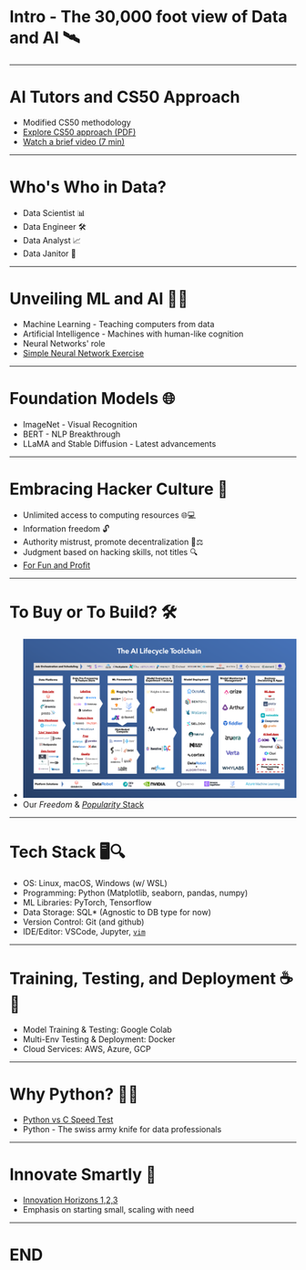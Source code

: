 # Intro - The 30,000 foot view of Data and AI 🛰️

---

# AI Tutors and CS50 Approach
* Modified CS50 methodology
* [Explore CS50 approach (PDF)](./cs50.pdf)
* [Watch a brief video (7 min)](https://youtu.be/MYnoZP9ZggI?si=bBZUEKZ7bRNzg7jJ)

---

# Who's Who in Data?
* Data Scientist 📊
* Data Engineer 🛠️
* Data Analyst 📈
* Data Janitor 🧹

---

# Unveiling ML and AI 🧠💡
* Machine Learning - Teaching computers from data
* Artificial Intelligence - Machines with human-like cognition
* Neural Networks' role
* [Simple Neural Network Exercise](./simple_nn.xlsx)

---

# Foundation Models 🌐
* ImageNet - Visual Recognition
* BERT - NLP Breakthrough
* LLaMA and Stable Diffusion - Latest advancements

---

# Embracing Hacker Culture 🎨
* Unlimited access to computing resources 🌐💻
* Information freedom 🔓
* Authority mistrust, promote decentralization 🚫⚖️
* Judgment based on hacking skills, not titles 🔍
* [For Fun and Profit](https://www.penguinrandomhouse.com/books/657764/for-fun-and-profit-by-christopher-tozzi-foreword-by-jonathan-zittrain/)

---

# To Buy or To Build? 🛠️
* ![Deciding on tools](./buy_vs_build.png)
* Our *Freedom* & [*Popularity* Stack](https://survey.stackoverflow.co/2023/#technology-admired-and-desired)

---

# Tech Stack 🖥️🔍
* OS: Linux, macOS, Windows (w/ WSL)
* Programming: Python (Matplotlib, seaborn, pandas, numpy)
* ML Libraries: PyTorch, Tensorflow
* Data Storage: SQL* (Agnostic to DB type for now)
* Version Control: Git (and github)
* IDE/Editor: VSCode, Jupyter, [```vim```](https://www.youtube.com/watch?v=rysgxl35EGc)

---

# Training, Testing, and Deployment ☕🚀
* Model Training & Testing: Google Colab
* Multi-Env Testing & Deployment: Docker
* Cloud Services: AWS, Azure, GCP

---

# Why Python? 🐍💨
* [Python vs C Speed Test](./speed_test/)
* Python - The swiss army knife for data professionals

---

# Innovate Smartly 🌟
* [Innovation Horizons 1,2,3](https://www.boardofinnovation.com/blog/what-is-the-3-horizons-model-how-can-you-use-it/)
* Emphasis on starting small, scaling with need

---

# END

